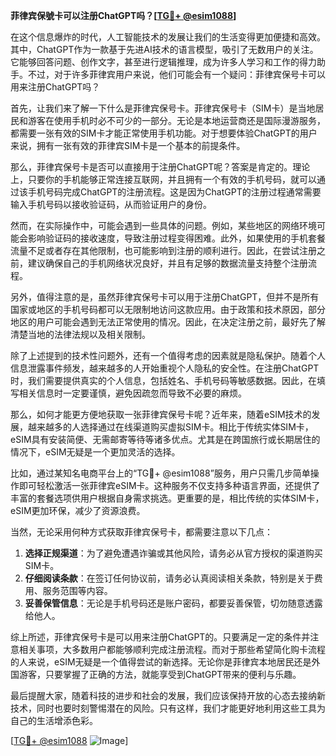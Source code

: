 **菲律宾保號卡可以注册ChatGPT吗？[[TG💪+ @esim1088](https://t.me/s/esim1088)]**

在这个信息爆炸的时代，人工智能技术的发展让我们的生活变得更加便捷和高效。其中，ChatGPT作为一款基于先进AI技术的语言模型，吸引了无数用户的关注。它能够回答问题、创作文字，甚至进行逻辑推理，成为许多人学习和工作的得力助手。不过，对于许多菲律宾用户来说，他们可能会有一个疑问：菲律宾保号卡可以用来注册ChatGPT吗？

首先，让我们来了解一下什么是菲律宾保号卡。菲律宾保号卡（SIM卡）是当地居民和游客在使用手机时必不可少的一部分。无论是本地运营商还是国际漫游服务，都需要一张有效的SIM卡才能正常使用手机功能。对于想要体验ChatGPT的用户来说，拥有一张有效的菲律宾SIM卡是一个基本的前提条件。

那么，菲律宾保号卡是否可以直接用于注册ChatGPT呢？答案是肯定的。理论上，只要你的手机能够正常连接互联网，并且拥有一个有效的手机号码，就可以通过该手机号码完成ChatGPT的注册流程。这是因为ChatGPT的注册过程通常需要输入手机号码以接收验证码，从而验证用户的身份。

然而，在实际操作中，可能会遇到一些具体的问题。例如，某些地区的网络环境可能会影响验证码的接收速度，导致注册过程变得困难。此外，如果使用的手机套餐流量不足或者存在其他限制，也可能影响到注册的顺利进行。因此，在尝试注册之前，建议确保自己的手机网络状况良好，并且有足够的数据流量支持整个注册流程。

另外，值得注意的是，虽然菲律宾保号卡可以用于注册ChatGPT，但并不是所有国家或地区的手机号码都可以无限制地访问这款应用。由于政策和技术原因，部分地区的用户可能会遇到无法正常使用的情况。因此，在决定注册之前，最好先了解清楚当地的法律法规以及相关限制。

除了上述提到的技术性问题外，还有一个值得考虑的因素就是隐私保护。随着个人信息泄露事件频发，越来越多的人开始重视个人隐私的安全性。在注册ChatGPT时，我们需要提供真实的个人信息，包括姓名、手机号码等敏感数据。因此，在填写相关信息时一定要谨慎，避免因疏忽而导致不必要的麻烦。

那么，如何才能更方便地获取一张菲律宾保号卡呢？近年来，随着eSIM技术的发展，越来越多的人选择通过在线渠道购买虚拟SIM卡。相比于传统实体SIM卡，eSIM具有安装简便、无需邮寄等待等诸多优点。尤其是在跨国旅行或长期居住的情况下，eSIM无疑是一个更加灵活的选择。

比如，通过某知名电商平台上的“TG💪+ @esim1088”服务，用户只需几步简单操作即可轻松激活一张菲律宾eSIM卡。这种服务不仅支持多种语言界面，还提供了丰富的套餐选项供用户根据自身需求挑选。更重要的是，相比传统的实体SIM卡，eSIM更加环保，减少了资源浪费。

当然，无论采用何种方式获取菲律宾保号卡，都需要注意以下几点：

1. **选择正规渠道**：为了避免遭遇诈骗或其他风险，请务必从官方授权的渠道购买SIM卡。
2. **仔细阅读条款**：在签订任何协议前，请务必认真阅读相关条款，特别是关于费用、服务范围等内容。
3. **妥善保管信息**：无论是手机号码还是账户密码，都要妥善保管，切勿随意透露给他人。

综上所述，菲律宾保号卡是可以用来注册ChatGPT的。只要满足一定的条件并注意相关事项，大多数用户都能够顺利完成注册流程。而对于那些希望简化购卡流程的人来说，eSIM无疑是一个值得尝试的新选择。无论你是菲律宾本地居民还是外国游客，只要掌握了正确的方法，就能享受到ChatGPT带来的便利与乐趣。

最后提醒大家，随着科技的进步和社会的发展，我们应该保持开放的心态去接纳新技术，同时也要时刻警惕潜在的风险。只有这样，我们才能更好地利用这些工具为自己的生活增添色彩。

[[TG💪+ @esim1088](https://t.me/s/esim1088) ![Image](https://i.postimg.cc/4NQfJmqS/Snipaste-2025-05-13-00-14-12.png)]